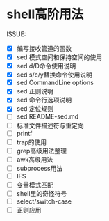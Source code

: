 # shell高阶用法

ISSUE:

- [x] 编写接收管道的函数
- [x] sed 模式空间和保持空间的使用
- [x] sed d/D命令使用说明
- [x] sed s/c/y替换命令使用说明
- [x] sed CommandLine options
- [x] sed 正则说明
- [x] sed 命令行选项说明
- [x] sed 定位规则
- [ ] sed README-sed.md
- [ ] 标准文件描述符与重定向
- [ ] printf
- [ ] trap的使用
- [ ] grep高级用法整理
- [ ] awk高级用法
- [ ] subprocess用法
- [ ] IFS
- [ ] 变量模式匹配
- [ ] shell里的奇怪符号
- [ ] select/switch-case
- [ ] 正则应用
